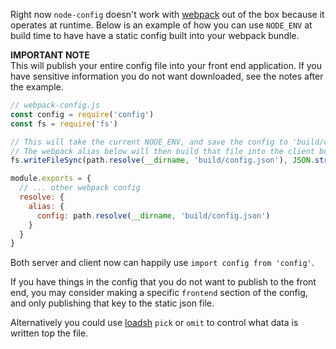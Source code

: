 Right now `node-config` doesn't work with [webpack](https://github.com/webpack/webpack) out of the box because it operates at runtime. Below is an example of how you can use `NODE_ENV` at build time to have have a static config built into your webpack bundle.

**IMPORTANT NOTE**  
This will publish your entire config file into your front end application. If you have sensitive information you do not want downloaded, see the notes after the example.

```javascript
// webpack-config.js
const config = require('config')
const fs = require('fs')

// This will take the current NODE_ENV, and save the config to 'build/config.json'
// The webpack alias below will then build that file into the client build.
fs.writeFileSync(path.resolve(__dirname, 'build/config.json'), JSON.stringify(config))

module.exports = {
  // ... other webpack config
  resolve: {
    alias: {
      config: path.resolve(__dirname, 'build/config.json')
    }
  }
}
```

Both server and client now can happily use `import config from 'config'`.

If you have things in the config that you do not want to publish to the front end, you may consider making a specific `frontend` section of the config, and only publishing that key to the static json file.

Alternatively you could use [loadsh](https://github.com/lodash/lodash) `pick` or `omit` to control what data is written top the file.

